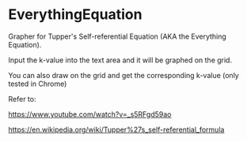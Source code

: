 # EverythingEquation

Grapher for Tupper's Self-referential Equation (AKA the Everything Equation).

Input the k-value into the text area and it will be graphed on the grid.

You can also draw on the grid and get the corresponding k-value (only tested in Chrome)


Refer to:

https://www.youtube.com/watch?v=_s5RFgd59ao

https://en.wikipedia.org/wiki/Tupper%27s_self-referential_formula
